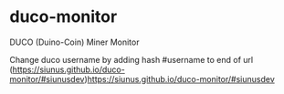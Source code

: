 # duco-monitor
DUCO (Duino-Coin) Miner Monitor

Change duco username by adding hash #username to end of url
(https://siunus.github.io/duco-monitor/#siunusdev)https://siunus.github.io/duco-monitor/#siunusdev
